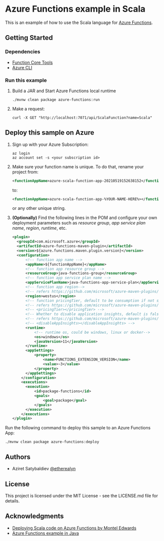 # Azure Functions example in Scala

This is an example of how to use the Scala language for [Azure Functions](https://docs.microsoft.com/en-us/azure/azure-functions/).

## Getting Started

### Dependencies

* [Function Core Tools](https://aka.ms/azfunc-install)
* [Azure CLI](https://docs.microsoft.com/en-us/cli/azure/install-azure-cli)

### Run this example

1. Build a JAR and Start Azure Functions local runtime
    ```shell script
    ./mvnw clean package azure-functions:run
    ```
2. Make a request:
    ```shell script
    curl -X GET "http://localhost:7071/api/ScalaFunction?name=Scala"
    ```

## Deploy this sample on Azure

1. Sign up with your Azure Subscription:
    ```shell script
    az login
    az account set -s <your subscription id>
    ```

2. Make sure your function name is unique. To do that, rename your project from:
    ```xml
   <functionAppName>azure-scala-function-app-20210519152638152</functionAppName> 
    ```
   to:
   ```xml
   <functionAppName>azure-scala-function-app-%YOUR-NAME-HERE%></functionAppName>
   ```
   or any other unique string.
   

3. **(Optionally)** Find the following lines in the POM and configure your own deployment parameters 
such as *resource group*, *app service plan name*, *region*, *runtime*, etc.

    ```xml
    <plugin>
      <groupId>com.microsoft.azure</groupId>
      <artifactId>azure-functions-maven-plugin</artifactId>
      <version>${azure.functions.maven.plugin.version}</version>
      <configuration>
          <!-- function app name -->
          <appName>${functionAppName}</appName>
          <!-- function app resource group -->
          <resourceGroup>java-functions-group</resourceGroup>
          <!-- function app service plan name -->
          <appServicePlanName>java-functions-app-service-plan</appServicePlanName>
          <!-- function app region-->
          <!-- refers https://github.com/microsoft/azure-maven-plugins/wiki/Azure-Functions:-Configuration-Details#supported-regions for all valid values -->
          <region>westus</region>
          <!-- function pricingTier, default to be consumption if not specified -->
          <!-- refers https://github.com/microsoft/azure-maven-plugins/wiki/Azure-Functions:-Configuration-Details#supported-pricing-tiers for all valid values -->
          <!-- <pricingTier></pricingTier> -->
          <!-- Whether to disable application insights, default is false -->
          <!-- refers https://github.com/microsoft/azure-maven-plugins/wiki/Azure-Functions:-Configuration-Details for all valid configurations for application insights-->
          <!-- <disableAppInsights></disableAppInsights> -->
          <runtime>
              <!-- runtime os, could be windows, linux or docker-->
              <os>windows</os>
              <javaVersion>11</javaVersion>
          </runtime>
          <appSettings>
              <property>
                  <name>FUNCTIONS_EXTENSION_VERSION</name>
                  <value>~3</value>
              </property>
          </appSettings>
        </configuration>
        <executions>
          <execution>
              <id>package-functions</id>
              <goals>
                  <goal>package</goal>
              </goals>
          </execution>
        </executions>
    </plugin>
    ```

Run the following command to deploy this sample to an Azure Functions App:
```shell script
./mvnw clean package azure-functions:deploy
```

## Authors

* Aziret Satybaldiev [@etherealyn](https://twitter.com/etherealyn)

## License

This project is licensed under the MIT License - see the LICENSE.md file for details.

## Acknowledgments

* [Deploying Scala code on Azure Functions by Montel Edwards](https://monteledwards.com/2018/10/07/deploying-scala-code-on-azure-functions/)
* [Azure Functions example in Java](https://github.com/Azure-Samples/azure-functions-samples-java)

